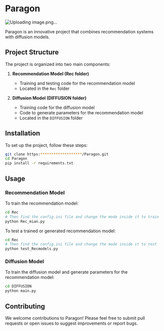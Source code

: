 # Paragon
![Uploading image.png…]()

Paragon is an innovative project that combines recommendation systems with diffusion models.

## Project Structure

The project is organized into two main components:

1. **Recommendation Model (Rec folder)**
   - Training and testing code for the recommendation model
   - Located in the `Rec` folder

2. **Diffusion Model (DIFFUSION folder)**
   - Training code for the diffusion model
   - Code to generate parameters for the recommendation model
   - Located in the `DIFFUSION` folder

## Installation

To set up the project, follow these steps:

```bash
git clone https:*******************/Paragon.git
cd Paragon
pip install -r requirements.txt
```

## Usage

### Recommendation Model

To train the recommendation model:

```bash
cd Rec
# Then find the config.ini file and change the mode inside it to train
python Rec_mian.py
```

To test a trained or generated recommendation model:

```bash
cd Rec
# Then find the config.ini file and change the mode inside it to test
python test_Recmodels.py
```

### Diffusion Model

To train the diffusion model and generate parameters for the recommendation model:

```bash
cd DIFFUSION
python main.py
```

## Contributing

We welcome contributions to Paragon! Please feel free to submit pull requests or open issues to suggest improvements or report bugs.

